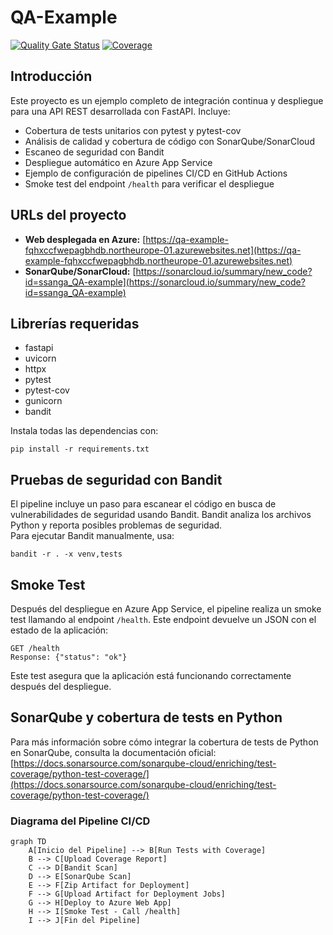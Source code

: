 # QA-Example

[![Quality Gate Status](https://sonarcloud.io/api/project_badges/measure?project=ssanga_QA-example&metric=alert_status)](https://sonarcloud.io/summary/new_code?id=ssanga_QA-example)
[![Coverage](https://sonarcloud.io/api/project_badges/measure?project=ssanga_QA-example&metric=coverage)](https://sonarcloud.io/summary/new_code?id=ssanga_QA-example)

## Introducción

Este proyecto es un ejemplo completo de integración continua y despliegue para una API REST desarrollada con FastAPI. Incluye:
- Cobertura de tests unitarios con pytest y pytest-cov
- Análisis de calidad y cobertura de código con SonarQube/SonarCloud
- Escaneo de seguridad con Bandit
- Despliegue automático en Azure App Service
- Ejemplo de configuración de pipelines CI/CD en GitHub Actions
- Smoke test del endpoint `/health` para verificar el despliegue

## URLs del proyecto

- **Web desplegada en Azure:** [https://qa-example-fqhxccfwepagbhdb.northeurope-01.azurewebsites.net](https://qa-example-fqhxccfwepagbhdb.northeurope-01.azurewebsites.net)
- **SonarQube/SonarCloud:** [https://sonarcloud.io/summary/new_code?id=ssanga_QA-example](https://sonarcloud.io/summary/new_code?id=ssanga_QA-example)

## Librerías requeridas

- fastapi
- uvicorn
- httpx
- pytest
- pytest-cov
- gunicorn
- bandit

Instala todas las dependencias con:

```
pip install -r requirements.txt
```

## Pruebas de seguridad con Bandit

El pipeline incluye un paso para escanear el código en busca de vulnerabilidades de seguridad usando Bandit. Bandit analiza los archivos Python y reporta posibles problemas de seguridad.  
Para ejecutar Bandit manualmente, usa:

```
bandit -r . -x venv,tests
```

## Smoke Test

Después del despliegue en Azure App Service, el pipeline realiza un smoke test llamando al endpoint `/health`. Este endpoint devuelve un JSON con el estado de la aplicación:

```
GET /health
Response: {"status": "ok"}
```

Este test asegura que la aplicación está funcionando correctamente después del despliegue.

## SonarQube y cobertura de tests en Python

Para más información sobre cómo integrar la cobertura de tests de Python en SonarQube, consulta la documentación oficial:  
[https://docs.sonarsource.com/sonarqube-cloud/enriching/test-coverage/python-test-coverage/](https://docs.sonarsource.com/sonarqube-cloud/enriching/test-coverage/python-test-coverage/)

### Diagrama del Pipeline CI/CD

```mermaid
graph TD
    A[Inicio del Pipeline] --> B[Run Tests with Coverage]
    B --> C[Upload Coverage Report]
    C --> D[Bandit Scan]
    D --> E[SonarQube Scan]
    E --> F[Zip Artifact for Deployment]
    F --> G[Upload Artifact for Deployment Jobs]
    G --> H[Deploy to Azure Web App]
    H --> I[Smoke Test - Call /health]
    I --> J[Fin del Pipeline]
```


